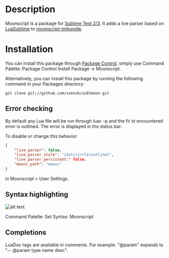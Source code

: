 Description
===========

Moonscript is a package for [Sublime Text 2/3](http://www.sublimetext.com). It adds a live parser based on [LuaSublime](https://github.com/rorydriscoll/LuaSublime) to [moonscript-tmbundle](https://github.com/leafo/moonscript-tmbundle).

Installation
============

You can install this package through [Package Control](https://sublime.wbond.net/installation), simply use Command Palette: Package Control Install Package -> Moonscript.

Alternatively, you can install this package by running the following command in your Packages directory:
    
    git clone git://github.com/szensk/sublmoon.git

Error checking
--------------
By default any Lua file will be run through luac -p and the fir`st encountered error is outlined. The error is displayed in the status bar.

To disable or change this behavior

```json
{
   	"live_parser": false,
   	"live_parser_style": "{dot|circle|outline}",
   	"live_parser_persistent:" false,
   	"moonc_path": "moonc"
}
```

in Moonscript > User Settings. 

Syntax highlighting
-------------------
![alt text](https://i.imgur.com/eAn0ZlG.png "syntax hightlighting")

Command Palette: Set Syntax: Moonscript

Completions
--------
LuaDoc tags are available in comments. For example. "@param" expands to "-- @param type name desc".
